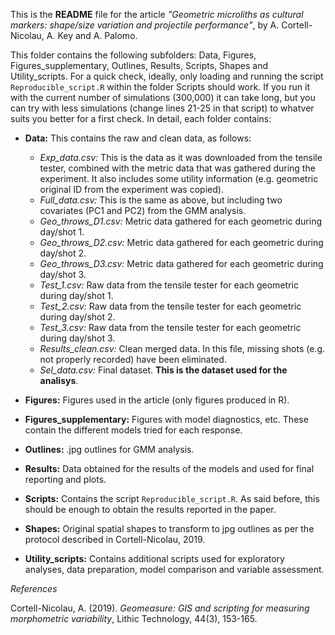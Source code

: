 

This is the **README** file for the article *"Geometric microliths as cultural markers: shape/size variation and projectile performance"*, by A. Cortell-Nicolau, A. Key and A. Palomo.

This folder contains the following subfolders: Data, Figures, Figures_supplementary, Outlines, Results, Scripts, Shapes and Utility_scripts. For a quick check, ideally, only loading and running the script `Reproducible_script.R` within the folder Scripts should work. If you run it with the current number of simulations (300,000) it can take long, but you can try with less simulations (change lines 21-25 in that script) to whatver suits you better for a first check. In detail, each folder contains:

* **Data:** This contains the raw and clean data, as follows:
  * *Exp_data.csv:* This is the data as it was downloaded from the tensile tester, combined with the metric data that was gathered during the experiment. It also includes some utility information (e.g. geometric original ID from the experiment was copied).
  * *Full_data.csv:* This is the same as above, but including two covariates (PC1 and PC2) from the GMM analysis.
  * *Geo_throws_D1.csv:* Metric data gathered for each geometric during day/shot 1.
  * *Geo_throws_D2.csv:* Metric data gathered for each geometric during day/shot 2.
  * *Geo_throws_D3.csv:* Metric data gathered for each geometric during day/shot 3.
  * *Test_1.csv:* Raw data from the tensile tester for each geometric during day/shot 1.
  * *Test_2.csv:* Raw data from the tensile tester for each geometric during day/shot 2. 
  * *Test_3.csv:* Raw data from the tensile tester for each geometric during day/shot 3.
  * *Results_clean.csv:* Clean merged data. In this file, missing shots (e.g. not properly recorded) have been eliminated.
  * *Sel_data.csv:* Final dataset. **This is the dataset used for the analisys**.

* **Figures:** Figures used in the article (only figures produced in R).

* **Figures_supplementary:** Figures with model diagnostics, etc. These contain the different models tried for each response.

* **Outlines:** .jpg outlines for GMM analysis.

* **Results:** Data obtained for the results of the models and used for final reporting and plots.

* **Scripts:** Contains the script `Reproducible_script.R`. As said before, this should be enough to obtain the results reported in the paper.

* **Shapes:** Original spatial shapes to transform to jpg outlines as per the protocol described in Cortell-Nicolau, 2019.

* **Utility_scripts:** Contains additional scripts used for exploratory analyses, data preparation, model comparison and variable assessment.

*References*

Cortell-Nicolau, A. (2019). *Geomeasure: GIS and scripting for measuring morphometric variability*, Lithic Technology, 44(3), 153-165.
